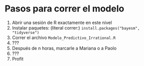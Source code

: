 # Pasos para correr el modelo

1. Abrir una sesión de R exactamente en este nivel
2. Instalar paquetes: (literal correr:)
	`install.packages("bayesm", "tidyverse")`
3. Correr el archivo `Modelo_Predictivo_Irrational.R`
4. ??? 
5. Después de n horas, marcarle a Mariana o a Paolo
6. ???
7. Profit